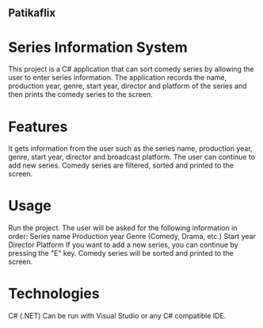 ## Patikaflix

# Series Information System
This project is a C# application that can sort comedy series by allowing the user to enter series information. The application records the name, production year, genre, start year, director and platform of the series and then prints the comedy series to the screen.

# Features
It gets information from the user such as the series name, production year, genre, start year, director and broadcast platform.
The user can continue to add new series.
Comedy series are filtered, sorted and printed to the screen.

# Usage
Run the project.
The user will be asked for the following information in order:
Series name
Production year
Genre (Comedy, Drama, etc.)
Start year
Director
Platform
If you want to add a new series, you can continue by pressing the "E" key.
Comedy series will be sorted and printed to the screen.

# Technologies
C# (.NET)
Can be run with Visual Studio or any C# compatible IDE.
